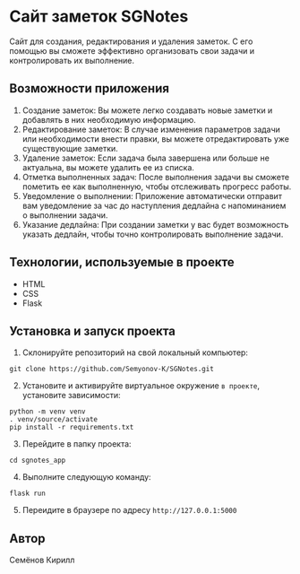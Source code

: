 # Сайт заметок SGNotes



Сайт для создания, редактирования и удаления заметок. С его помощью вы сможете эффективно организовать свои задачи и контролировать их выполнение.

## Возможности приложения

1. Создание заметок: Вы можете легко создавать новые заметки и добавлять в них необходимую информацию.
2. Редактирование заметок: В случае изменения параметров задачи или необходимости внести правки, вы можете отредактировать уже существующие заметки.
3. Удаление заметок: Если задача была завершена или больше не актуальна, вы можете удалить ее из списка.
4. Отметка выполненных задач: После выполнения задачи вы сможете пометить ее как выполненную, чтобы отслеживать прогресс работы.
5. Уведомление о выполнении: Приложение автоматически отправит вам уведомление за час до наступления дедлайна с напоминанием о выполнении задачи.
6. Указание дедлайна: При создании заметки у вас будет возможность указать дедлайн, чтобы точно контролировать выполнение задачи.

## Технологии, используемые в проекте

- HTML
- CSS
- Flask

## Установка и запуск проекта

1. Склонируйте репозиторий на свой локальный компьютер:

```
git clone https://github.com/Semyonov-K/SGNotes.git
```
2. Установите и активируйте виртуальное окружение `в проекте`, установите зависимости:
```
python -m venv venv
. venv/source/activate
pip install -r requirements.txt
```

3. Перейдите в папку проекта:

```
cd sgnotes_app
```

4. Выполните следующую команду:
```
flask run
```
5. Переидите в браузере по адресу `http://127.0.0.1:5000`


## Автор

Семёнов Кирилл